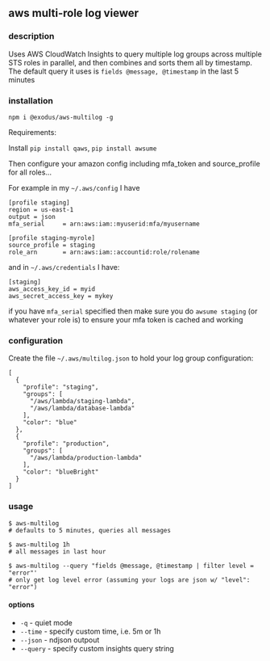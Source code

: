## aws multi-role log viewer

### description

Uses AWS CloudWatch Insights to query multiple log groups across multiple STS roles in parallel, and then combines and sorts them all by timestamp. The default query it uses is `fields @message, @timestamp` in the last 5 minutes

### installation

```
npm i @exodus/aws-multilog -g
```

Requirements: 

Install `pip install qaws`, `pip install awsume`

Then configure your amazon config including mfa_token and source_profile for all roles...

For example in my `~/.aws/config` I have 

```
[profile staging]
region = us-east-1
output = json
mfa_serial     = arn:aws:iam::myuserid:mfa/myusername

[profile staging-myrole]
source_profile = staging
role_arn       = arn:aws:iam::accountid:role/rolename
```

and in `~/.aws/credentials` I have:

```
[staging]
aws_access_key_id = myid
aws_secret_access_key = mykey
```

if you have `mfa_serial` specified then make sure you do `awsume staging` (or whatever your role is) to ensure your mfa token is cached and working

### configuration

Create the file `~/.aws/multilog.json` to hold your log group configuration:

```
[
  {
    "profile": "staging",
    "groups": [
      "/aws/lambda/staging-lambda",
      "/aws/lambda/database-lambda"
    ],
    "color": "blue"
  },
  {
    "profile": "production",
    "groups": [
      "/aws/lambda/production-lambda"
    ],
    "color": "blueBright"
  }
]
```

### usage

```
$ aws-multilog
# defaults to 5 minutes, queries all messages

$ aws-multilog 1h
# all messages in last hour

$ aws-multilog --query "fields @message, @timestamp | filter level = "error"'
# only get log level error (assuming your logs are json w/ "level": "error")
```

#### options

- `-q` - quiet mode
- `--time` - specify custom time, i.e. 5m or 1h
- `--json` - ndjson outpout 
- `--query` - specify custom insights query string
